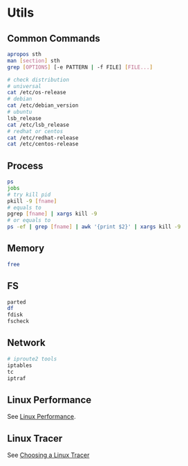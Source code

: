 # Utils


## Common Commands

```bash
apropos sth
man [section] sth
grep [OPTIONS] [-e PATTERN | -f FILE] [FILE...]

# check distribution
# universal
cat /etc/os-release
# debian
cat /etc/debian_version
# ubuntu
lsb_release
cat /etc/lsb_release
# redhat or centos
cat /etc/redhat-release
cat /etc/centos-release
```


## Process

```bash
ps
jobs
# try kill pid
pkill -9 [fname]
# equals to
pgrep [fname] | xargs kill -9
# or equals to
ps -ef | grep [fname] | awk '{print $2}' | xargs kill -9
```


## Memory

```bash
free
```

## FS

```bash
parted
df
fdisk
fscheck
```

## Network

```bash
# iproute2 tools
iptables
tc
iptraf
```

## Linux Performance
See [Linux Performance](http://www.brendangregg.com/linuxperf.html).


## Linux Tracer
See [Choosing a Linux Tracer](http://www.brendangregg.com/blog/2015-07-08/choosing-a-linux-tracer.html)